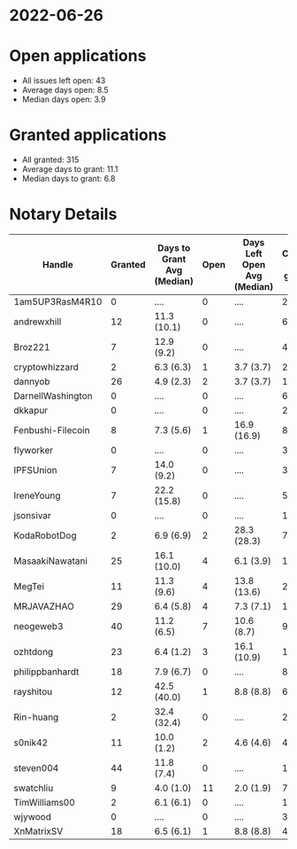 2022-06-26
==========

# Open applications

- All issues left open: 43
- Average days open: 8.5
- Median days open: 3.9

# Granted applications

- All granted: 315
- Average days to grant: 11.1
- Median days to grant: 6.8

# Notary Details

| Handle            |   Granted | Days to Grant Avg (Median)   |   Open | Days Left Open Avg (Median)   |   Closed (no grant) |
|-------------------|-----------|------------------------------|--------|-------------------------------|---------------------|
| 1am5UP3RasM4R10   |         0 | ....                         |      0 | ....                          |                   2 |
| andrewxhill       |        12 | 11.3  (10.1)                 |      0 | ....                          |                  69 |
| Broz221           |         7 | 12.9  (9.2)                  |      0 | ....                          |                  41 |
| cryptowhizzard    |         2 | 6.3  (6.3)                   |      1 | 3.7  (3.7)                    |                  22 |
| dannyob           |        26 | 4.9  (2.3)                   |      2 | 3.7  (3.7)                    |                 134 |
| DarnellWashington |         0 | ....                         |      0 | ....                          |                   6 |
| dkkapur           |         0 | ....                         |      0 | ....                          |                   2 |
| Fenbushi-Filecoin |         8 | 7.3  (5.6)                   |      1 | 16.9  (16.9)                  |                  87 |
| flyworker         |         0 | ....                         |      0 | ....                          |                   3 |
| IPFSUnion         |         7 | 14.0  (9.2)                  |      0 | ....                          |                  33 |
| IreneYoung        |         7 | 22.2  (15.8)                 |      0 | ....                          |                  52 |
| jsonsivar         |         0 | ....                         |      0 | ....                          |                  13 |
| KodaRobotDog      |         2 | 6.9  (6.9)                   |      2 | 28.3  (28.3)                  |                   7 |
| MasaakiNawatani   |        25 | 16.1  (10.0)                 |      4 | 6.1  (3.9)                    |                 108 |
| MegTei            |        11 | 11.3  (9.6)                  |      4 | 13.8  (13.6)                  |                  27 |
| MRJAVAZHAO        |        29 | 6.4  (5.8)                   |      4 | 7.3  (7.1)                    |                 118 |
| neogeweb3         |        40 | 11.2  (6.5)                  |      7 | 10.6  (8.7)                   |                  99 |
| ozhtdong          |        23 | 6.4  (1.2)                   |      3 | 16.1  (10.9)                  |                 123 |
| philippbanhardt   |        18 | 7.9  (6.7)                   |      0 | ....                          |                  81 |
| rayshitou         |        12 | 42.5  (40.0)                 |      1 | 8.8  (8.8)                    |                  65 |
| Rin-huang         |         2 | 32.4  (32.4)                 |      0 | ....                          |                   2 |
| s0nik42           |        11 | 10.0  (1.2)                  |      2 | 4.6  (4.6)                    |                  45 |
| steven004         |        44 | 11.8  (7.4)                  |      0 | ....                          |                 180 |
| swatchliu         |         9 | 4.0  (1.0)                   |     11 | 2.0  (1.9)                    |                  77 |
| TimWilliams00     |         2 | 6.1  (6.1)                   |      0 | ....                          |                  13 |
| wjywood           |         0 | ....                         |      0 | ....                          |                  39 |
| XnMatrixSV        |        18 | 6.5  (6.1)                   |      1 | 8.8  (8.8)                    |                  40 |